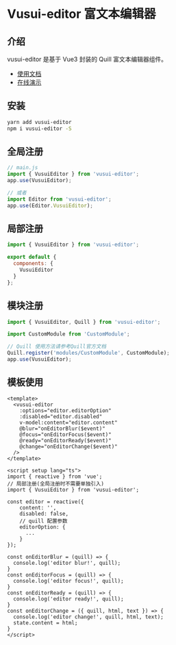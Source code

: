 # Vusui-editor 富文本编辑器

## 介绍

vusui-editor 是基于 Vue3 封装的 Quill 富文本编辑器组件。

- [使用文档](https://www.vusuil.com/editor)
- [在线演示](https://www.vusui.com/editor)

## 安装

```bash
yarn add vusui-editor
npm i vusui-editor -S
```

## 全局注册

```js
// main.js
import { VusuiEditor } from 'vusui-editor';
app.use(VusuiEditor);

// 或者
import Editor from 'vusui-editor';
app.use(Editor.VusuiEditor);
```

## 局部注册

```js
import { VusuiEditor } from 'vusui-editor';

export default {
  components: {
    VusuiEditor
  }
};
```

## 模块注册

```js
import { VusuiEditor, Quill } from 'vusui-editor';

import CustomModule from 'CustomModule';

// Quill 使用方法请参考Quill官方文档
Quill.register('modules/CustomModule', CustomModule);
app.use(VusuiEditor);
```

## 模板使用

```vue
<template>
  <vusui-editor
    :options="editor.editorOption"
    :disabled="editor.disabled"
    v-model:content="editor.content"
    @blur="onEditorBlur($event)"
    @focus="onEditorFocus($event)"
    @ready="onEditorReady($event)"
    @change="onEditorChange($event)"
  />
</template>

<script setup lang="ts">
import { reactive } from 'vue';
// 局部注册(全局注册时不需要单独引入)
import { VusuiEditor } from 'vusui-editor';

const editor = reactive({
    content: '',
    disabled: false,
    // quill 配置参数
    editorOption: {
      ...
    }
});

const onEditorBlur = (quill) => {
  console.log('editor blur!', quill);
}
const onEditorFocus = (quill) => {
  console.log('editor focus!', quill);
}
const onEditorReady = (quill) => {
  console.log('editor ready!', quill);
}
const onEditorChange = ({ quill, html, text }) => {
  console.log('editor change!', quill, html, text);
  state.content = html;
}
</script>
```
